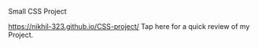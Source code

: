 
Small CSS Project 

 https://nikhil-323.github.io/CSS-project/ Tap here for a quick review of my Project.

